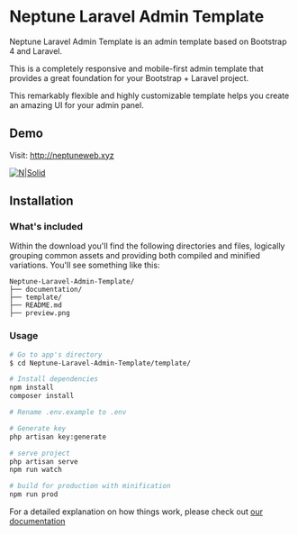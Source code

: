 # Neptune Laravel Admin Template


Neptune Laravel Admin Template is an admin template based on Bootstrap 4 and Laravel. 

This is a completely responsive and mobile-first admin template that provides a great foundation for your Bootstrap + Laravel project.

This remarkably flexible and highly customizable template helps you create an amazing UI for your admin panel.

## Demo

Visit: http://neptuneweb.xyz

[![N|Solid](preview.png)](http://neptuneweb.xyz)

## Installation

### What's included

Within the download you'll find the following directories and files, logically grouping common assets and providing both compiled and minified variations. You'll see something like this:

```
Neptune-Laravel-Admin-Template/
├── documentation/
├── template/
├── README.md
├── preview.png

```

### Usage

``` bash
# Go to app's directory
$ cd Neptune-Laravel-Admin-Template/template/

# Install dependencies
npm install
composer install

# Rename .env.example to .env

# Generate key
php artisan key:generate

# serve project
php artisan serve
npm run watch

# build for production with minification
npm run prod
```

For a detailed explanation on how things work, please check out [our documentation]()
